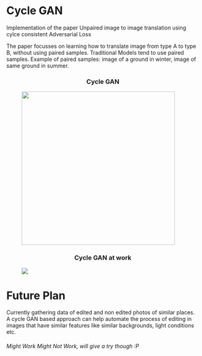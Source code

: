 # Cycle GAN

Implementation of the paper Unpaired image to image translation using cylce consistent Adversarial Loss

The paper focusses on learning how to translate image from type A to type B, without using paired samples. Traditional
Models tend to use paired samples. Example of paired samples: image of a ground in winter, image of same ground in summer.<br>

<figure>
  <h3 align="center">Cycle GAN</h3>
  <img src="https://junyanz.github.io/CycleGAN/images/cyclegan_blogs.jpg" height=400>
  
</figure>
<figure>
  <h3 align="center">Cycle GAN at work </h3>
  <img src="https://miro.medium.com/max/3576/1*mGa1tsyFXtkj0oY8f1aeyw.png">
  
</figure>


# Future Plan
Currently gathering data of edited and non edited photos of similar places. A cycle GAN based approach can help automate the
process of editing in images that have similar features like similar backgrounds, light conditions etc.

###### Might Work Might Not Work, will give a try though :P
